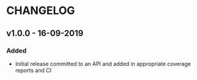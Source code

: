 # CHANGELOG
## v1.0.0 - 16-09-2019
### Added
* Initial release committed to an API and added in appropriate coverage reports and CI